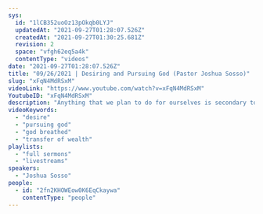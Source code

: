 ```yaml
---
sys:
  id: "1lCB352uoOz13pOkqb0LYJ"
  updatedAt: "2021-09-27T01:28:07.526Z"
  createdAt: "2021-09-27T01:30:25.681Z"
  revision: 2
  space: "vfgh62eq5a4k"
  contentType: "videos"
date: "2021-09-27T01:28:07.526Z"
title: "09/26/2021 | Desiring and Pursuing God (Pastor Joshua Sosso)"
slug: "xFqN4MdRSxM"
videoLink: "https://www.youtube.com/watch?v=xFqN4MdRSxM"
YoutubeID: "xFqN4MdRSxM"
description: "Anything that we plan to do for ourselves is secondary to God's plans. Everything that we do must be God breathed. When Jesus was tempted, He was tempted with physical need, the temptation of pride, and the temptation of desire. He is our example and He showed us that He surrendered completely to Father God to overcome these temptations. What we have in Christ Jesus is far greater than anything we could be offered or tempted with. Our relationship with God should be about everything that we've gained, not what we've sacrificed, because nothing on earth can compare to the hidden riches that God gives us. Hold tightly to the vision and instructions God has given you. We have so much to look forward to in this season! This sermon was delivered by Pastor Joshua Sosso at Freedom Fellowship Church International on September 26, 2021.\n"
videoKeywords:
  - "desire"
  - "pursuing god"
  - "god breathed"
  - "transfer of wealth"
playlists:
  - "full sermons"
  - "livestreams"
speakers:
  - "Joshua Sosso"
people:
  - id: "2fn2KHOWEow0K6EqCkaywa"
    contentType: "people"
---
```

